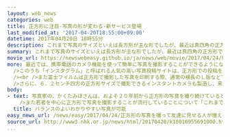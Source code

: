 ```yaml
---
layout: web_news
categories: web
title: 正方形に注目-写真の形が変わる-新サービス登場
last_modified_at: '2017-04-20T18:55:00+09:00'
datetime: 2017年04月20日 18時55分
description: これまで写真のサイズといえば長方形が主な形でしたが、最近は真四角の正方形で写真を撮影するケースが増えていることから、これに対応する新たな関連のサービスや商品が登場しています。
summary: これまで写真のサイズといえば長方形が主な形でしたが、最近は真四角の正方形で写真を撮影するケースが増えていることから、これに対応する新たな関連のサービスや商品が登場しています。
movie_url: https://newswebeasy.github.io/ja/news/web/movie/2017/04/24/k10010955691000.mp4
more: 最近では、携帯電話のカメラ機能を使って簡単に写真を撮影することができるようになったことなどから、若者を中心に身近なものを写真に撮ってインターネットに投稿するケースが増えています。<br
  />このうち「インスタグラム」と呼ばれる人気の高い写真投稿サイトは、正方形での投稿を標準としているため、正方形で写真を撮る人が急増していて、新たな関連のサービスや商品が登場しています。<br
  /><br />また富士フイルムは正方形で撮影した写真を印刷する際、通常の横長のＬ版などでは余白ができてしまうため、正方形にプリントできるサービスを始めていて、東京・渋谷にある店舗では、正方形で現像する人が去年のおよそ２倍に増えていてプリント全体の２割以上を占めているということです。<br
  />さらに、６．２センチ四方の正方形サイズで撮影できるインスタントカメラも製造し、来月から新たに発売することになりました。<br /><br />富士フイルムイメージング事業部マネージャーの山本真郷さんは「若い人たちを中心に、インターネットを通じて写真の広がりが増している。時代のニーズに合ったサービスを提供していきたい」と話しています。
body:
- text: 写真家の、かくたみほさんは、およそ２０年前から正方形の写真を撮り続けているということで、正方形の写真の魅力として「たて横を迷わずにパッと撮影ができ、いい瞬間を逃さないところ」としたうえで、「長方形だと余白のことを考えて画角をどちらかに寄せなければならないが、正方形だとセンターに撮りたい主役をもってくるとおのずとバランスのいいわかりやすい写真を撮影することができる」と話していました。<br
    />また若者を中心に正方形で写真を撮影することが流行していることについて「これまで見慣れていない画角なので新鮮でかわいいと感じるのだと思う。ぜひプリントアウトをして部屋に飾ったりプレゼントしたりして多角的に写真を楽しんでもらいたい」と話しています。
  title: バランスのよいわかりやすい写真が可能
easy_news_url: /news/easy/2017/04/24/正方形の写真を撮って友達に見せる人が増える/
source_url: http://www3.nhk.or.jp/news/html/20170420/k10010955691000.html
...
```

